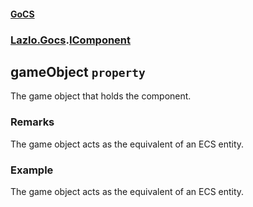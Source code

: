 #### [GoCS](./GoCS.md 'GoCS')
### [Lazlo.Gocs](./GoCS.md#Lazlo-Gocs 'Lazlo.Gocs').[IComponent](./Lazlo-Gocs-IComponent.md 'Lazlo.Gocs.IComponent')
## gameObject `property`
The game object that holds the component.
### Remarks
The game object acts as the equivalent of an ECS entity.
### Example
The game object acts as the equivalent of an ECS entity.
